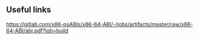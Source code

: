 ## Useful links
https://gitlab.com/x86-psABIs/x86-64-ABI/-/jobs/artifacts/master/raw/x86-64-ABI/abi.pdf?job=build